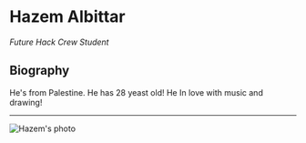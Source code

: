 # Hazem Albittar

_Future Hack Crew Student_

## Biography

He's from Palestine. He has 28 yeast old! He In love with music and drawing!
____



![Hazem's photo](https://github.com/Hazembittar.png?size=150)